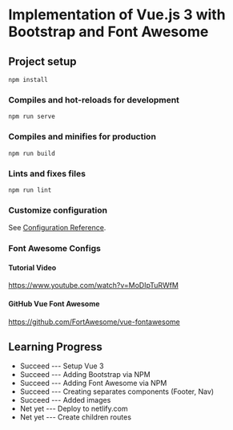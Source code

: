 # Implementation of Vue.js 3 with Bootstrap and Font Awesome

## Project setup
```
npm install
```

### Compiles and hot-reloads for development
```
npm run serve
```

### Compiles and minifies for production
```
npm run build
```

### Lints and fixes files
```
npm run lint
```

### Customize configuration
See [Configuration Reference](https://cli.vuejs.org/config/).

### Font Awesome Configs
#### Tutorial Video
https://www.youtube.com/watch?v=MoDIpTuRWfM

#### GitHub Vue Font Awesome
https://github.com/FortAwesome/vue-fontawesome

## Learning Progress
<ul>
    <li>Succeed --- Setup Vue 3</li>
    <li>Succeed --- Adding Bootstrap via NPM</li>
    <li>Succeed --- Adding Font Awesome via NPM</li>
    <li>Succeed --- Creating separates components (Footer, Nav)</li>
    <li>Succeed --- Added images</li>
    <li>Net yet --- Deploy to netlify.com</li>
    <li>Net yet --- Create children routes</li>
</ul>
